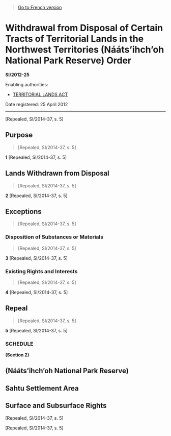 > [Go to French version](/fr/Règlements/Textes%20réglementaires/2012/25.md)

# Withdrawal from Disposal of Certain Tracts of Territorial Lands in the Northwest Territories (Nááts’ihch’oh National Park Reserve) Order

**SI/2012-25**

Enabling authorities: 
- [TERRITORIAL LANDS ACT](/en/Acts/Revised%20Statutes%20of%20Canada/T/T-7.md)

Date registered: 25 April 2012

----------


[Repealed, SI/2014-37, s. 5]



## Purpose
> [Repealed, SI/2014-37, s. 5]



**1** [Repealed, SI/2014-37, s. 5]




## Lands Withdrawn from Disposal
> [Repealed, SI/2014-37, s. 5]



**2** [Repealed, SI/2014-37, s. 5]




## Exceptions
> [Repealed, SI/2014-37, s. 5]




### Disposition of Substances or Materials
> [Repealed, SI/2014-37, s. 5]



**3** [Repealed, SI/2014-37, s. 5]




### Existing Rights and Interests
> [Repealed, SI/2014-37, s. 5]



**4** [Repealed, SI/2014-37, s. 5]




## Repeal
> [Repealed, SI/2014-37, s. 5]



**5** [Repealed, SI/2014-37, s. 5]




### **SCHEDULE** 
**(Section 2)**
## (Nááts’ihch’oh National Park Reserve)
## Sahtu Settlement Area
## Surface and Subsurface Rights
[Repealed, SI/2014-37, s. 5]


[Repealed, SI/2014-37, s. 5]


